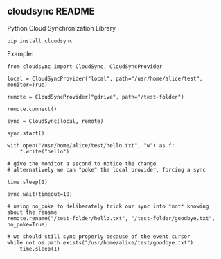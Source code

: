 <!-- 
[![Build Status](https://travis-ci.com/AtakamaLLC/cloudsync.svg?branch=master)](https://travis-ci.com/AtakamaLLC/cloudsync)
-->

## cloudsync README

Python Cloud Synchronization Library

    pip install cloudsync

Example:

    from cloudsync import CloudSync, CloudSyncProvider

    local = CloudSyncProvider("local", path="/usr/home/alice/test", monitor=True)

    remote = CloudSyncProvider("gdrive", path="/test-folder")

    remote.connect()

    sync = CloudSync(local, remote)

    sync.start()

    with open("/usr/home/alice/test/hello.txt", "w") as f:
        f.write("hello")

    # give the monitor a second to notice the change
    # alternatively we can "poke" the local provider, forcing a sync

    time.sleep(1)
    
    sync.wait(timeout=10)

    # using no_poke to deliberately trick our sync into *not* knowing about the rename 
    remote.rename("/test-folder/hello.txt", "/test-folder/goodbye.txt", no_poke=True)

    # we should still sync properly because of the event cursor
    while not os.path.exists("/usr/home/alice/test/goodbye.txt"):
        time.sleep(1)

